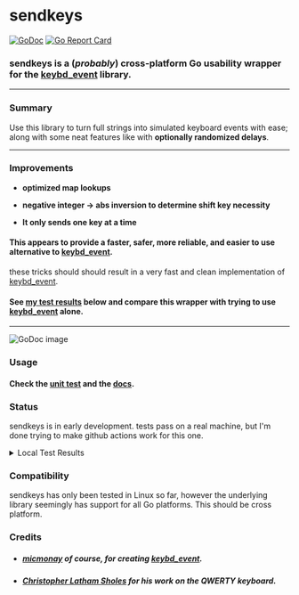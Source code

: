 # sendkeys
[![GoDoc](https://godoc.org/git.tcp.direct/kayos/sendkeys?status.svg)](https://godoc.org/git.tcp.direct/kayos/sendkeys)
[![Go Report Card](https://goreportcard.com/badge/github.com/yunginnanet/sendkeys)](https://goreportcard.com/report/github.com/yunginnanet/sendkeys)

### sendkeys is a (*probably*) cross-platform Go usability wrapper for the  [keybd_event](https://github.com/micmonay/keybd_event) library.
  
  ---
    
      
 ### Summary     
  Use this library to turn full strings into simulated keyboard events with ease;   
  along with some neat features like with **optionally randomized delays**.   
      
 ---
        
### Improvements   
* **optimized map lookups**  

* **negative integer -> abs inversion to determine shift key necessity**  

  
  
* **It only sends one key at a time**

#### This appears to provide a faster, safer, more reliable, and easier to use alternative to [keybd_event](https://github.com/micmonay/keybd_event).
  

these tricks should should result in a very fast and clean implementation of [keybd_event](https://github.com/micmonay/keybd_event).  
   
#### See [my test results](#test) below and compare this wrapper with trying to use [keybd_event](https://github.com/micmonay/keybd_event) alone.
  
---
    
![GoDoc image](https://tcp.ac/i/baROs)

### Usage  
  
#### Check the [unit test](./sendkeys_test.go) and the [docs](https://godoc.org/git.tcp.direct/kayos/sendkeys).

### Status

sendkeys is in early development. tests pass on a real machine, but I'm done trying to make github actions work for this one.

<a name="test">
</a><details>
  <summary>Local Test Results</summary>

```
=== RUN   Test_strToKeys
    sendkeys_test.go:51: string: yeet, keys: []int{21, 18, 18, 20}
    sendkeys_test.go:51: string: YEET, keys: []int{-21, -18, -18, -20}
    sendkeys_test.go:51: string: YeeT, keys: []int{-21, 18, 18, -20}
--- PASS: Test_strToKeys (0.00s)
=== RUN   Test_NewKBWrapWithOptions
    sendkeys_test.go:72: [OPT] Noisy: true NoDelay: true Stubborn: true Random: true
    sendkeys_test.go:86: [OPT] Noisy: false NoDelay: false Stubborn: false Random: false
--- PASS: Test_NewKBWrapWithOptions (2.00s)
=== RUN   Test_sendkeys
    sendkeys_test.go:27: Key pressed: y
    sendkeys_test.go:27: Key pressed: e
    sendkeys_test.go:27: Key pressed: e
    sendkeys_test.go:27: Key pressed: t
    sendkeys_test.go:171: got 4 characters: yeet
    sendkeys_test.go:27: Key pressed: Y
    sendkeys_test.go:27: Key pressed: e
    sendkeys_test.go:27: Key pressed: e
    sendkeys_test.go:27: Key pressed: T
    sendkeys_test.go:171: got 4 characters: YeeT
    sendkeys_test.go:27: Key pressed: Y
    sendkeys_test.go:27: Key pressed: e
    sendkeys_test.go:27: Key pressed: e
    sendkeys_test.go:27: Key pressed: t
    sendkeys_test.go:27: Key pressed: !
    sendkeys_test.go:171: got 5 characters: Yeet!
    sendkeys_test.go:27: Key pressed: \
    sendkeys_test.go:27: Key pressed: '
    sendkeys_test.go:27: Key pressed: `
    sendkeys_test.go:27: Key pressed: /
    sendkeys_test.go:27: Key pressed: 3
    sendkeys_test.go:27: Key pressed: 3
    sendkeys_test.go:27: Key pressed: 7
    sendkeys_test.go:27: Key pressed: !
    sendkeys_test.go:27: Key pressed: '
    sendkeys_test.go:27: Key pressed: \
    sendkeys_test.go:171: got 10 characters: \'`/337!'\
    sendkeys_test.go:27: Key pressed: W
    sendkeys_test.go:27: Key pressed: e
    sendkeys_test.go:27: Key pressed: l
    sendkeys_test.go:27: Key pressed: c
    sendkeys_test.go:27: Key pressed: o
    sendkeys_test.go:27: Key pressed: m
    sendkeys_test.go:27: Key pressed: e
    sendkeys_test.go:27: Key pressed:
    sendkeys_test.go:32: spacebar detected
    sendkeys_test.go:27: Key pressed: t
    sendkeys_test.go:27: Key pressed: o
    sendkeys_test.go:27: Key pressed:
    sendkeys_test.go:32: spacebar detected
    sendkeys_test.go:27: Key pressed: y
    sendkeys_test.go:27: Key pressed: e
    sendkeys_test.go:27: Key pressed: e
    sendkeys_test.go:27: Key pressed: t
    sendkeys_test.go:27: Key pressed:
    sendkeys_test.go:32: spacebar detected
    sendkeys_test.go:27: Key pressed: t
    sendkeys_test.go:27: Key pressed: o
    sendkeys_test.go:27: Key pressed: w
    sendkeys_test.go:27: Key pressed: n
    sendkeys_test.go:27: Key pressed: ,
    sendkeys_test.go:27: Key pressed:
    sendkeys_test.go:32: spacebar detected
    sendkeys_test.go:27: Key pressed: b
    sendkeys_test.go:27: Key pressed: u
    sendkeys_test.go:27: Key pressed: d
    sendkeys_test.go:27: Key pressed: d
    sendkeys_test.go:27: Key pressed: y
    sendkeys_test.go:27: Key pressed: !
    sendkeys_test.go:27: Key pressed:
    sendkeys_test.go:32: spacebar detected
    sendkeys_test.go:171: got 28 characters: Welcome to yeet town, buddy!
    sendkeys_test.go:27: Key pressed: `
    sendkeys_test.go:27: Key pressed: ~
    sendkeys_test.go:27: Key pressed: !
    sendkeys_test.go:27: Key pressed: @
    sendkeys_test.go:27: Key pressed: #
    sendkeys_test.go:27: Key pressed: $
    sendkeys_test.go:27: Key pressed: %
    sendkeys_test.go:27: Key pressed: ^
    sendkeys_test.go:27: Key pressed: &
    sendkeys_test.go:27: Key pressed: *
    sendkeys_test.go:27: Key pressed: (
    sendkeys_test.go:27: Key pressed: )
    sendkeys_test.go:27: Key pressed: -
    sendkeys_test.go:27: Key pressed: _
    sendkeys_test.go:27: Key pressed: =
    sendkeys_test.go:27: Key pressed: +
    sendkeys_test.go:27: Key pressed: '
    sendkeys_test.go:27: Key pressed: ;
    sendkeys_test.go:27: Key pressed: :
    sendkeys_test.go:27: Key pressed: <
    sendkeys_test.go:27: Key pressed: >
    sendkeys_test.go:27: Key pressed: /
    sendkeys_test.go:27: Key pressed: \
    sendkeys_test.go:27: Key pressed: ,
    sendkeys_test.go:27: Key pressed: .
    sendkeys_test.go:27: Key pressed: |
    sendkeys_test.go:27: Key pressed: {
    sendkeys_test.go:27: Key pressed: }
    sendkeys_test.go:27: Key pressed: [
    sendkeys_test.go:27: Key pressed: ]
    sendkeys_test.go:27: Key pressed: `
    sendkeys_test.go:27: Key pressed: ~
    sendkeys_test.go:27: Key pressed: ,
    sendkeys_test.go:27: Key pressed:
    sendkeys_test.go:32: spacebar detected
    sendkeys_test.go:27: Key pressed: y
    sendkeys_test.go:27: Key pressed: o
    sendkeys_test.go:27: Key pressed: u
    sendkeys_test.go:27: Key pressed:
    sendkeys_test.go:32: spacebar detected
    sendkeys_test.go:27: Key pressed: f
    sendkeys_test.go:27: Key pressed: e
    sendkeys_test.go:27: Key pressed: e
    sendkeys_test.go:27: Key pressed: l
    sendkeys_test.go:27: Key pressed:
    sendkeys_test.go:32: spacebar detected
    sendkeys_test.go:27: Key pressed: m
    sendkeys_test.go:27: Key pressed: e
    sendkeys_test.go:27: Key pressed:
    sendkeys_test.go:32: spacebar detected
    sendkeys_test.go:27: Key pressed: d
    sendkeys_test.go:27: Key pressed: a
    sendkeys_test.go:27: Key pressed: w
    sendkeys_test.go:27: Key pressed: g
    sendkeys_test.go:27: Key pressed: ?
    sendkeys_test.go:27: Key pressed:
    sendkeys_test.go:32: spacebar detected
    sendkeys_test.go:171: got 52 characters: `~!@#$%^&*()-_=+';:<>/\,.|{}[]`~, you feel me dawg?
--- PASS: Test_sendkeys (6.09s)
PASS
ok  	git.tcp.direct/kayos/sendkeys	8.139s

```

</details>

### Compatibility

sendkeys has only been tested in Linux so far, however the underlying library seemingly has support for all Go platforms. This should be cross platform.

### Credits
*  ##### [micmonay](https://github.com/micmonay) of course, for creating [keybd_event](https://github.com/micmonay/keybd_event).
* ##### [Christopher Latham Sholes](https://en.wikipedia.org/wiki/Christopher_Latham_Sholes) for his work on the QWERTY keyboard.
